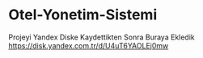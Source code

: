# Otel-Yonetim-Sistemi
Projeyi Yandex Diske Kaydettikten Sonra Buraya Ekledik https://disk.yandex.com.tr/d/U4uT6YAOLEj0mw
